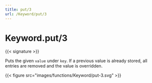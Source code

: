 ```yaml
---
title: put/3
url: /Keyword/put/3
---
```


# Keyword.put/3

{{< signature >}}

Puts the given `value` under `key`.
If a previous value is already stored, all entries are removed and the value is overridden.

{{< figure src="images/functions/Keyword/put-3.svg" >}}
